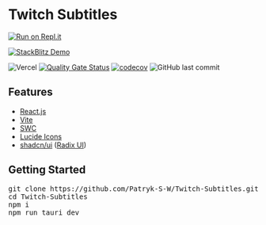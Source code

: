 # Twitch Subtitles


[![Run on Repl.it](https://repl.it/badge/github/Patryk-S-W/Twitch-Subtitles)](https://repl.it/github/Patryk-S-W/Twitch-Subtitles)

[![StackBlitz Demo](https://developer.stackblitz.com/img/open_in_stackblitz.svg)](https://stackblitz.com/github/Patryk-S-W/Twitch-Subtitles)

![Vercel](https://img.shields.io/github/deployments/Patryk-S-W/Twitch-Subtitles/production.svg?logo=vercel&label=vercel)
[![Quality Gate Status](https://sonarcloud.io/api/project_badges/measure?project=Patryk-S-W_Twitch-Subtitles&metric=alert_status)](https://sonarcloud.io/dashboard?id=Patryk-S-W_Twitch-Subtitles)
[![codecov](https://codecov.io/gh/Patryk-S-W/Twitch-Subtitles/branch/master/graph/badge.svg)](https://codecov.io/gh/Patryk-S-W/Twitch-Subtitles)
![GitHub last commit](https://img.shields.io/github/last-commit/Patryk-S-W/Twitch-Subtitles.svg)


## Features

- <a href="https://react.dev/" rel="nofollow">React.js</a>
- <a href="https://vitejs.dev/" rel="nofollow">Vite</a>
- <a href="https://swc.rs/" rel="nofollow">SWC</a>
- <a href="https://lucide.dev/" rel="nofollow">Lucide Icons</a>
- <a href="https://github.com/shadcn/ui" rel="nofollow">shadcn/ui</a> (<a href="https://www.radix-ui.com/" rel="nofollow">Radix UI</a>)

## Getting Started

<pre>
git clone https://github.com/Patryk-S-W/Twitch-Subtitles.git
cd Twitch-Subtitles
npm i
npm run tauri dev
</pre>
